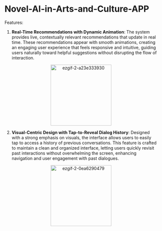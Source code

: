 # Novel-AI-in-Arts-and-Culture-APP
Features:
1. **Real-Time Recommendations with Dynamic Animation**: The system provides live, contextually relevant recommendations that update in real time. These recommendations appear with smooth animations, creating an engaging user experience that feels responsive and intuitive, guiding users naturally toward helpful suggestions without disrupting the flow of interaction.

<p align="center">
  <img src="https://github.com/user-attachments/assets/7e727634-42c5-46c8-bb60-7aee468777da" width="200" alt="ezgif-2-a23e333930">
</p>

2. **Visual-Centric Design with Tap-to-Reveal Dialog History**: Designed with a strong emphasis on visuals, the interface allows users to easily tap to access a history of previous conversations. This feature is crafted to maintain a clean and organized interface, letting users quickly revisit past interactions without overwhelming the screen, enhancing navigation and user engagement with past dialogues.

<p align="center">
  <img src="https://github.com/user-attachments/assets/1d7bd245-ba59-4b51-99a4-b838c4bc48ae" width="200" alt="ezgif-2-0ea6290479">
</p>
